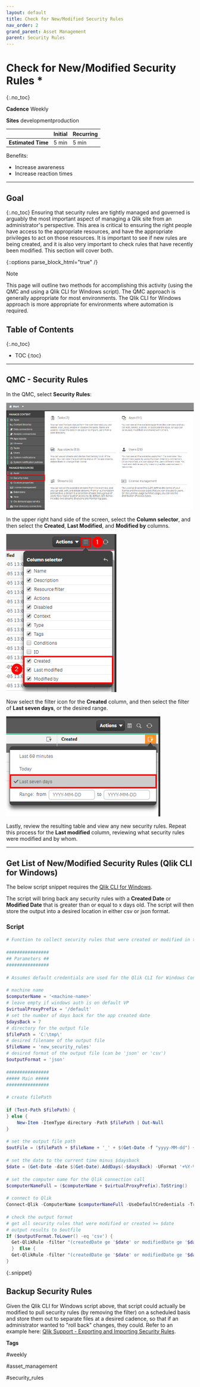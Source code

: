 ```yaml
---
layout: default
title: Check for New/Modified Security Rules
nav_order: 2
grand_parent: Asset Management
parent: Security Rules
---
```


# Check for New/Modified Security Rules <i class="fas fa-file-code fa-xs" title="API | Script Optional"></i>*
{:.no_toc}

**Cadence** <span class="label cadence">Weekly</span>

**Sites** <span class="label dev">development</span><span class="label prod">production</span>

|                                  		                    | Initial   | Recurring  |
|---------------------------------------------------------|-----------|------------|
| <i class="far fa-clock fa-sm"></i> **Estimated Time**   | 5 min     | 5 min     |

Benefits:

  - Increase awareness
  - Increase reaction times
  
-------------------------

## Goal
{:.no_toc}
Ensuring that security rules are tightly managed and governed is arguably the most important aspect of managing a Qlik site from an administrator's perspective. This area is critical to ensuring the right people have access to the appropriate resources, and have the appropriate privileges to act on those resources. It is important to see if new rules are being created, and it is also very important to check rules that have recently been modified. This section will cover both.

{::options parse_block_html="true" /}
<div class="card">
<div class="card-header">
<i class="fas fa-exclamation-circle fa-sm"></i> Note
</div>
<div class="card-body">
<p>This page will outline two methods for accomplishing this activity (using the QMC and using a Qlik CLI for Windows script). The QMC approach is generally appropriate for most environments. The Qlik CLI for Windows approach is more appropriate for environments where automation is required.</p>
</div>
</div>

## Table of Contents
{:.no_toc}

* TOC
{:toc}
-------------------------

## QMC - Security Rules

In the QMC, select **Security Rules**:

![check_new_rules_native_1.png](images/check_new_rules_native_1.png)

In the upper right hand side of the screen, select the **Column selector**, and then select the **Created**, **Last Modified**, and **Modified by** columns.

![check_new_rules_native_2.png](images/check_new_rules_native_2.png)

Now select the filter icon for the **Created** column, and then select the filter of **Last seven days**, or the desired range.

![check_new_rules_native_3.png](images/check_new_rules_native_3.png)

Lastly, review the resulting table and view any new security rules. Repeat this process for the **Last modified** column, reviewing what security rules were modified and by whom.

-------------------------

## Get List of New/Modified Security Rules (Qlik CLI for Windows) <i class="fas fa-file-code fa-xs" title="API | Requires Script"></i>

The below script snippet requires the [Qlik CLI for Windows](../../tooling/qlik_cli.md).

The script will bring back any security rules with a **Created Date** or **Modified Date** that is greater than or equal to x days old. The script will then store the output into a desired location in either csv or json format.

### Script
```powershell
# Function to collect security rules that were created or modified in the last x days

################
## Parameters ##
################

# Assumes default credentials are used for the Qlik CLI for Windows Connection

# machine name
$computerName = '<machine-name>'
# leave empty if windows auth is on default VP
$virtualProxyPrefix = '/default'
# set the number of days back for the app created date
$daysBack = 7
# directory for the output file
$filePath = 'C:\tmp\'
# desired filename of the output file
$fileName = 'new_security_rules'
# desired format of the output file (can be 'json' or 'csv')
$outputFormat = 'json'

################
##### Main #####
################

# create filePath

if (Test-Path $filePath) {
} else {
    New-Item -ItemType directory -Path $filePath | Out-Null
}

# set the output file path
$outFile = ($filePath + $fileName + '_' + $(Get-Date -f "yyyy-MM-dd") + '.' + $outputFormat)

# set the date to the current time minus $daysback
$date = (Get-Date -date $(Get-Date).AddDays(-$daysBack) -UFormat '+%Y-%m-%dT%H:%M:%S.000Z').ToString()

# set the computer name for the Qlik connection call
$computerNameFull = ($computerName + $virtualProxyPrefix).ToString()

# connect to Qlik
Connect-Qlik -ComputerName $computerNameFull -UseDefaultCredentials -TrustAllCerts

# check the output format
# get all security rules that were modified or created >= $date
# output results to $outfile
If ($outputFormat.ToLower() -eq 'csv') {
  Get-QlikRule -filter "(createdDate ge '$date' or modifiedDate ge '$date') and category eq 'Security'" -full | ConvertTo-Csv -NoTypeInformation | Set-Content $outFile
  }  Else {
  Get-QlikRule -filter "(createdDate ge '$date' or modifiedDate ge '$date') and category eq 'Security'" -full | ConvertTo-Json | Set-Content $outFile
}
```
{:.snippet}

## Backup Security Rules

Given the Qlik CLI for Windows script above, that script could actually be modified to pull security rules (by removing the filter) on a scheduled basis and store them out to separate files at a desired cadence, so that if an administrator wanted to "roll back" changes, they could. Refer to an example here: [Qlik Support - Exporting and Importing Security Rules](https://support.qlik.com/articles/000040012).

**Tags**

#weekly

#asset_management

#security_rules

&nbsp;
